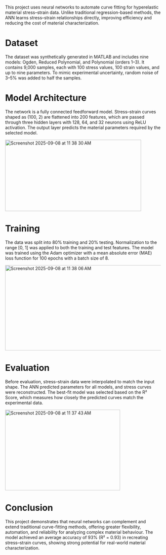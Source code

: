 This project uses neural networks to automate curve fitting for hyperelastic material stress–strain data. Unlike traditional regression-based methods, the ANN learns stress–strain relationships directly, improving efficiency and reducing the cost of material characterization.

# Dataset
The dataset was synthetically generated in MATLAB and includes nine models: Ogden, Reduced Polynomial, and Polynomial (orders 1–3). It contains 9,000 samples, each with 100 stress values, 100 strain values, and up to nine parameters. To mimic experimental uncertainty, random noise of 3–5% was added to half the samples.

# Model Architecture
The network is a fully connected feedforward model. Stress–strain curves shaped as (100, 2) are flattened into 200 features, which are passed through three hidden layers with 128, 64, and 32 neurons using ReLU activation. The output layer predicts the material parameters required by the selected model.

<img width="440" height="230" alt="Screenshot 2025-09-08 at 11 38 30 AM" src="https://github.com/user-attachments/assets/76b49844-8499-4493-a6c6-223885315ba2" />

# Training
The data was split into 80% training and 20% testing. Normalization to the range [0, 1] was applied to both the training and test features. The model was trained using the Adam optimizer with a mean absolute error (MAE) loss function for 100 epochs with a batch size of 8.

<img width="535" height="275" alt="Screenshot 2025-09-08 at 11 38 06 AM" src="https://github.com/user-attachments/assets/138b3e67-da9d-4f51-970f-96e7d29fcab0" />

# Evaluation
Before evaluation, stress–strain data were interpolated to match the input shape. The ANN predicted parameters for all models, and stress curves were reconstructed. The best-fit model was selected based on the R² Score, which measures how closely the predicted curves match the experimental data.

<img width="372" height="260" alt="Screenshot 2025-09-08 at 11 37 43 AM" src="https://github.com/user-attachments/assets/3a3a65fe-1e30-47f6-ac4d-135d85d4bcdd" />

# Conclusion
This project demonstrates that neural networks can complement and extend traditional curve-fitting methods, offering greater flexibility, automation, and reliability for analyzing complex material behaviour. The model achieved an average accuracy of 93% (R² = 0.93) in recreating stress–strain curves, showing strong potential for real-world material characterization.


